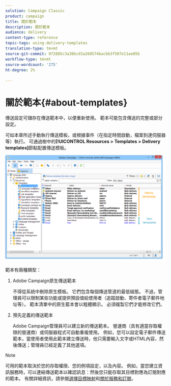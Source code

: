 ```yaml
---
solution: Campaign Classic
product: campaign
title: 關於範本
description: 關於範本
audience: delivery
content-type: reference
topic-tags: using-delivery-templates
translation-type: tm+mt
source-git-commit: 972885c3a38bcd3a260574bacbb3f507e11ae05b
workflow-type: tm+mt
source-wordcount: '275'
ht-degree: 2%

---
```



# 關於範本{#about-templates}

傳送設定可儲存在傳送範本中，以便重新使用。 範本可能包含傳送的完整或部分設定。

可如本章所述手動執行傳送模板，或根據事件（在指定時間啟動，檔案到達伺服器等）執行。 可通過樹中的&#x200B;**[!UICONTROL Resources > Templates > Delivery templates]**&#x200B;節點配置傳送模板。

![](assets/s_user_template_list.png)

範本有兩種類型：

1. Adobe Campaign原生傳送範本

   不得從系統中刪除原生模板。 它們包含每個傳送管道的最低組態。 不過，管理員可以限制某些功能或提供預設值給使用者（追蹤啟動、寄件者電子郵件地址等）。 範本清單中的原生藍本會以粗體顯示。 必須複製它們才能修改它們。

1. 預先定義的傳送範本

   Adobe Campaign管理員可以建立新的傳送範本。 營運商（具有適當存取權限的營運商）或伺服器程式可自動重複使用。 例如，您可以設定電子郵件傳送範本，當使用者使用此範本建立傳送時，他只需要輸入文字或HTML內容，然後傳送；管理員已經定義了其他選項。

>[!NOTE]
>
>可用的範本取決於您的存取權限、您的例項設定，以及內容。 例如，當您建立資訊服務時，可以連結傳送範本以確認訊息：然後您只能存取其目標對應為訂閱對應的範本。 有關詳細資訊，請參閱[選擇目標映射](../../delivery/using/selecting-a-target-mapping.md)和[關於服務和訂閱](../../delivery/using/about-services-and-subscriptions.md)。
